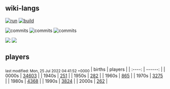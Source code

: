 ## wiki-langs
[![run](https://github.com/dreamerminsk/wiki-langs/actions/workflows/run.yml/badge.svg)](https://github.com/dreamerminsk/wiki-langs/actions/workflows/run.yml)
[![build](https://github.com/dreamerminsk/wiki-langs/actions/workflows/build.yml/badge.svg)](https://github.com/dreamerminsk/wiki-langs/actions/workflows/build.yml)

![commits](https://img.shields.io/github/commit-activity/y/dreamerminsk/wiki-langs)
![commits](https://img.shields.io/github/commit-activity/m/dreamerminsk/wiki-langs)
![commits](https://img.shields.io/github/commit-activity/w/dreamerminsk/wiki-langs)

![](https://img.shields.io/github/languages/code-size/dreamerminsk/wiki-langs)
![](https://img.shields.io/github/repo-size/dreamerminsk/wiki-langs)

## players
<sub>last modified: Mon, 25 Jul 2022 04:41:52 +0000</sub>
| births | players |
| :----: | ------: |
| 0000s | [34603](players/0000.births.csv) |
| 1940s | [251](players/1940.births.csv) |
| 1950s | [282](players/1950.births.csv) |
| 1960s | [865](players/1960.births.csv) |
| 1970s | [3275](players/1970.births.csv) |
| 1980s | [4368](players/1980.births.csv) |
| 1990s | [3824](players/1990.births.csv) |
| 2000s | [262](players/2000.births.csv) |

